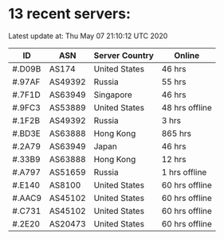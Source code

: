 # 13 recent servers:

Latest update at: Thu May 07 21:10:12 UTC 2020

| ID | ASN | Server Country | Online |
| -- | --- | -------------- | ------ |
| #.D09B | AS174 | United States | 46 hrs |
| #.97AF | AS49392 | Russia | 55 hrs |
| #.7F1D | AS63949 | Singapore | 46 hrs |
| #.9FC3 | AS53889 | United States | 48 hrs offline |
| #.1F2B | AS49392 | Russia | 3 hrs |
| #.BD3E | AS63888 | Hong Kong | 865 hrs |
| #.2A79 | AS63949 | Japan | 46 hrs |
| #.33B9 | AS63888 | Hong Kong | 12 hrs |
| #.A797 | AS51659 | Russia | 1 hrs offline |
| #.E140 | AS8100 | United States | 60 hrs offline |
| #.AAC9 | AS45102 | United States | 60 hrs offline |
| #.C731 | AS45102 | United States | 60 hrs offline |
| #.2E20 | AS20473 | United States | 60 hrs offline |

